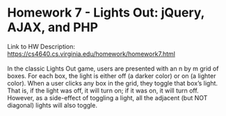 # Homework 7 - Lights Out: jQuery, AJAX, and PHP <br />
Link to HW Description: https://cs4640.cs.virginia.edu/homework/homework7.html <br />
<br />
In the classic Lights Out game, users are presented with an n by m grid of boxes. For each box, the light is either off (a darker color) or on (a lighter color). When a user clicks any box in the grid, they toggle that box’s light. That is, if the light was off, it will turn on; if it was on, it will turn off. However, as a side-effect of toggling a light, all the adjacent (but NOT diagonal) lights will also toggle.
